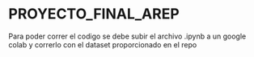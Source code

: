 # PROYECTO_FINAL_AREP

Para poder correr el codigo se debe subir el archivo .ipynb a un google colab y correrlo con el dataset proporcionado en el repo 


